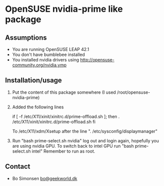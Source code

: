 OpenSUSE nvidia-prime like package
==================================

Assumptions
-----------

* You are running OpenSUSE LEAP 42.1
* You don't have bumblebee installed
* You installed nvidia drivers using http://opensuse-community.org/nvidia.ymp

Installation/usage
------------------

1. Put the content of this package somewhere (I used /root/opensuse-nvidia-prime)
2. Added the following lines 

    if [ -f /etc/X11/xinit/xinitrc.d/prime-offload.sh ];
    then
        . /etc/X11/xinit/xinitrc.d/prime-offload.sh
    fi

    To /etc/X11/xdm/Xsetup after the line ". /etc/sysconfig/displaymanager"

3. Run "bash prime-select.sh nvidia" log out and login again, hopefully you are
   using nvidia GPU. To switch back to intel GPU run "bash prime-select.sh intel"
   Remember to run as root.

Contact
-------

* Bo Simonsen <bo@geekworld.dk>


